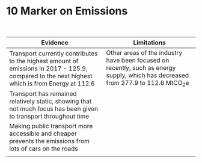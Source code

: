 # 10 Marker on Emissions


</br>


| Evidence                                                                                                                                       | Limitations                                                                                                                                 |
| ---------------------------------------------------------------------------------------------------------------------------------------------- | ------------------------------------------------------------------------------------------------------------------------------------------- |
| Transport currently contributes to the highest amount of emissions in 2017 - 125.9, compared to the next highest which is from Energy at 112.6 | Other areas of the industry have been focused on recently, such as energy supply, which has decreased from 277.9 to 112.6 MtCO<sub>2</sub>e |
| Transport has remained relatively static, showing that not much focus has been given to transport throughout time                              |                                                                                                                                             |
| Making public transport more accessible and cheaper prevents the emissions from lots of cars on the roads                                      |                                                                                                                                             |
|                                                                                                                                                |                                                                                                                                             |
